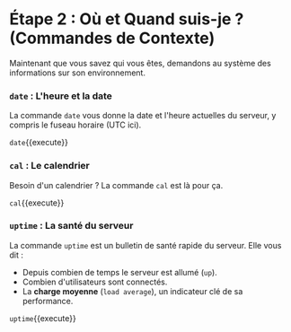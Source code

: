 # Étape 2 : Où et Quand suis-je ? (Commandes de Contexte)

Maintenant que vous savez qui vous êtes, demandons au système des informations sur son environnement.

### `date` : L'heure et la date

La commande `date` vous donne la date et l'heure actuelles du serveur, y compris le fuseau horaire (UTC ici).

`date`{{execute}}

### `cal` : Le calendrier

Besoin d'un calendrier ? La commande `cal` est là pour ça.

`cal`{{execute}}

### `uptime` : La santé du serveur

La commande `uptime` est un bulletin de santé rapide du serveur. Elle vous dit :
-   Depuis combien de temps le serveur est allumé (`up`).
-   Combien d'utilisateurs sont connectés.
-   La **charge moyenne** (`load average`), un indicateur clé de sa performance.

`uptime`{{execute}}